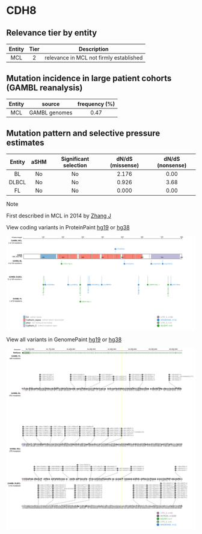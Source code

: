 # CDH8

## Relevance tier by entity

|Entity|Tier|Description                            |
|:------:|:----:|---------------------------------------|
|MCL   |2   |relevance in MCL not firmly established|

## Mutation incidence in large patient cohorts (GAMBL reanalysis)

|Entity|source       |frequency (%)|
|:------:|:-------------:|:-------------:|
|MCL   |GAMBL genomes|0.47         |

## Mutation pattern and selective pressure estimates

|Entity|aSHM|Significant selection|dN/dS (missense)|dN/dS (nonsense)|
|:------:|:----:|:---------------------:|:----------------:|:----------------:|
|BL    |No  |No                   |2.176           |0.00            |
|DLBCL |No  |No                   |0.926           |3.68            |
|FL    |No  |No                   |0.000           |0.00            |


> [!NOTE]
> First described in MCL in 2014 by [Zhang J](https://pubmed.ncbi.nlm.nih.gov/24682267)


View coding variants in ProteinPaint [hg19](https://www.bcgsc.ca/downloads/morinlab/GAMBL/test/genes/CDH8_protein.html)  or [hg38](https://www.bcgsc.ca/downloads/morinlab/GAMBL/test/genes/CDH8_protein_hg38.html)

![image](images/proteinpaint/CDH8_NM_001796.svg)

View all variants in GenomePaint [hg19](https://www.bcgsc.ca/downloads/morinlab/GAMBL/test/genes/CDH8.html)  or [hg38](https://www.bcgsc.ca/downloads/morinlab/GAMBL/test/genes/CDH8_hg38.html)

![image](images/proteinpaint/CDH8.svg)
